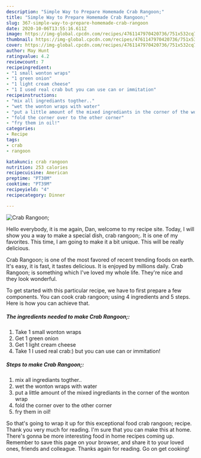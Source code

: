 ```yaml
---
description: "Simple Way to Prepare Homemade Crab Rangoon;"
title: "Simple Way to Prepare Homemade Crab Rangoon;"
slug: 367-simple-way-to-prepare-homemade-crab-rangoon
date: 2020-10-06T13:55:16.611Z
image: https://img-global.cpcdn.com/recipes/4761147970420736/751x532cq70/crab-rangoon-recipe-main-photo.jpg
thumbnail: https://img-global.cpcdn.com/recipes/4761147970420736/751x532cq70/crab-rangoon-recipe-main-photo.jpg
cover: https://img-global.cpcdn.com/recipes/4761147970420736/751x532cq70/crab-rangoon-recipe-main-photo.jpg
author: May Hunt
ratingvalue: 4.2
reviewcount: 7
recipeingredient:
- "1 small wonton wraps"
- "1 green onion"
- "1 light cream cheese"
- "1 I used real crab but you can use can or immitation"
recipeinstructions:
- "mix all ingrediants togther.."
- "wet the wonton wraps with water"
- "put a little amount of the mixed ingrediants in the corner of the wonton wrap"
- "fold the corner over to the other corner"
- "fry them in oil!"
categories:
- Recipe
tags:
- crab
- rangoon

katakunci: crab rangoon 
nutrition: 253 calories
recipecuisine: American
preptime: "PT30M"
cooktime: "PT39M"
recipeyield: "4"
recipecategory: Dinner

---
```



![Crab Rangoon;](https://img-global.cpcdn.com/recipes/4761147970420736/751x532cq70/crab-rangoon-recipe-main-photo.jpg)

Hello everybody, it is me again, Dan, welcome to my recipe site. Today, I will show you a way to make a special dish, crab rangoon;. It is one of my favorites. This time, I am going to make it a bit unique. This will be really delicious.



Crab Rangoon; is one of the most favored of recent trending foods on earth. It's easy, it is fast, it tastes delicious. It is enjoyed by millions daily. Crab Rangoon; is something which I've loved my whole life. They're nice and they look wonderful.


To get started with this particular recipe, we have to first prepare a few components. You can cook crab rangoon; using 4 ingredients and 5 steps. Here is how you can achieve that.

<!--inarticleads1-->

##### The ingredients needed to make Crab Rangoon;:

1. Take 1 small wonton wraps
1. Get 1 green onion
1. Get 1 light cream cheese
1. Take 1 I used real crab:) but you can use can or immitation!




<!--inarticleads2-->

##### Steps to make Crab Rangoon;:

1. mix all ingrediants togther..
1. wet the wonton wraps with water
1. put a little amount of the mixed ingrediants in the corner of the wonton wrap
1. fold the corner over to the other corner
1. fry them in oil!




So that's going to wrap it up for this exceptional food crab rangoon; recipe. Thank you very much for reading. I'm sure that you can make this at home. There's gonna be more interesting food in home recipes coming up. Remember to save this page on your browser, and share it to your loved ones, friends and colleague. Thanks again for reading. Go on get cooking!

